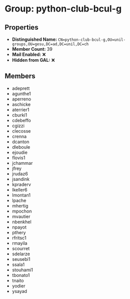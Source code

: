 # Group: python-club-bcul-g

## Properties

- **Distinguished Name:** `CN=python-club-bcul-g,OU=unil-groups,OU=gesu,DC=ad,DC=unil,DC=ch`
- **Member Count:** 39
- **Mail Enabled:** ❌
- **Hidden from GAL:** ❌

## Members

- adeprett
- agunthe1
- aperreno
- aschicke
- aterrier1
- cburki1
- cdebeffo
- cgizzi
- clecosse
- crenna
- dcanton
- dleboule
- ejoudie
- flovis1
- jchammar
- jfrey
- jrudaz6
- jsandink
- kpraderv
- lkeller6
- lmontan1
- lpache
- mhertig
- mpochon
- mvautier
- nbenkhel
- npayot
- pthery
- rfritsc1
- rmayila
- scourret
- sdelarze
- seusebi1
- ssala1
- stouhami1
- tbonato1
- tnaito
- yodier
- ysayad
